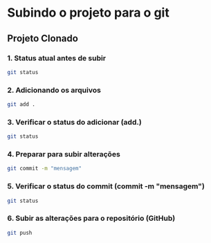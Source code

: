 # Subindo o projeto para o git
## Projeto Clonado

### 1. Status atual antes de subir

```bash
git status
```

### 2. Adicionando os arquivos 

```bash
git add .
```

### 3. Verificar o status do adicionar (add.)

```bash
git status
```

### 4. Preparar para subir alterações

```bash
git commit -m "mensagem"
```

### 5. Verificar o status do commit (commit -m "mensagem")

```bash
git status
```

### 6. Subir as alterações para o repositório (GitHub)

```bash
git push
```

